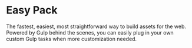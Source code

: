 # Easy Pack
The fastest, easiest, most straightforward way to build assets for the web. Powered by Gulp behind the scenes, you can easily plug in your own custom Gulp tasks when more customization needed.